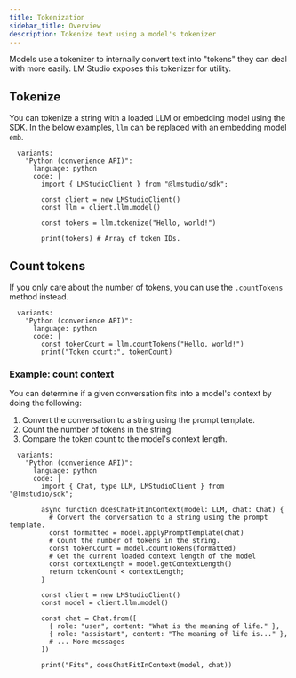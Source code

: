 ```yaml
---
title: Tokenization
sidebar_title: Overview
description: Tokenize text using a model's tokenizer
---
```


Models use a tokenizer to internally convert text into "tokens" they can deal with more easily. LM Studio exposes this tokenizer for utility.

## Tokenize

You can tokenize a string with a loaded LLM or embedding model using the SDK. In the below examples, `llm` can be replaced with an embedding model `emb`.

```lms_code_snippet
  variants:
    "Python (convenience API)":
      language: python
      code: |
        import { LMStudioClient } from "@lmstudio/sdk";

        const client = new LMStudioClient()
        const llm = client.llm.model()

        const tokens = llm.tokenize("Hello, world!")

        print(tokens) # Array of token IDs.
```

## Count tokens

If you only care about the number of tokens, you can use the `.countTokens` method instead.

```lms_code_snippet
  variants:
    "Python (convenience API)":
      language: python
      code: |
        const tokenCount = llm.countTokens("Hello, world!")
        print("Token count:", tokenCount)
```

### Example: count context

You can determine if a given conversation fits into a model's context by doing the following:

1. Convert the conversation to a string using the prompt template.
2. Count the number of tokens in the string.
3. Compare the token count to the model's context length.

```lms_code_snippet
  variants:
    "Python (convenience API)":
      language: python
      code: |
        import { Chat, type LLM, LMStudioClient } from "@lmstudio/sdk";

        async function doesChatFitInContext(model: LLM, chat: Chat) {
          # Convert the conversation to a string using the prompt template.
          const formatted = model.applyPromptTemplate(chat)
          # Count the number of tokens in the string.
          const tokenCount = model.countTokens(formatted)
          # Get the current loaded context length of the model
          const contextLength = model.getContextLength()
          return tokenCount < contextLength;
        }

        const client = new LMStudioClient()
        const model = client.llm.model()

        const chat = Chat.from([
          { role: "user", content: "What is the meaning of life." },
          { role: "assistant", content: "The meaning of life is..." },
          # ... More messages
        ])

        print("Fits", doesChatFitInContext(model, chat))
```

<!-- ### Context length comparisons

The below examples check whether a conversation is over a LLM's context length
(replace `llm` with `emb` to check for an embedding model).

```lms_code_snippet
  variants:
    "Python (convenience API)":
      language: python
      code: |
        import { LMStudioClient, Chat } from "@lmstudio/sdk";

        const client = new LMStudioClient()
        const llm = client.llm.model()

        # To check for a string, simply tokenize
        var tokens = llm.tokenize("Hello, world!")

        # To check for a Chat, apply the prompt template first
        const chat = Chat.createEmpty().withAppended("user", "Hello, world!")
        const templatedChat = llm.applyPromptTemplate(chat)
        tokens = llm.tokenize(templatedChat)

        # If the prompt's length in tokens is less than the context length, you're good!
        const contextLength = llm.getContextLength()
        const isOkay = (tokens.length < contextLength)
``` -->
